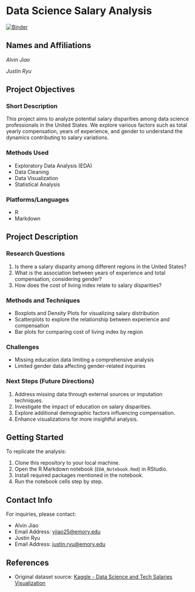 # Data Science Salary Analysis

[![Binder](http://mybinder.org/badge_logo.svg)](http://mybinder.org/v2/gh/YourGitHubUsername/YourRepositoryName/main?urlpath=rstudio)

## Names and Affiliations

*Alvin Jiao*

*Justin Ryu*

## Project Objectives

### Short Description
This project aims to analyze potential salary disparities among data science professionals in the United States. We explore various factors such as total yearly compensation, years of experience, and gender to understand the dynamics contributing to salary variations.

### Methods Used
- Exploratory Data Analysis (EDA)
- Data Cleaning
- Data Visualization
- Statistical Analysis

### Platforms/Languages
- R
- Markdown

## Project Description

### Research Questions
1. Is there a salary disparity among different regions in the United States?
2. What is the association between years of experience and total compensation, considering gender?
3. How does the cost of living index relate to salary disparities?

### Methods and Techniques
- Boxplots and Density Plots for visualizing salary distribution
- Scatterplots to explore the relationship between experience and compensation
- Bar plots for comparing cost of living index by region

### Challenges
- Missing education data limiting a comprehensive analysis
- Limited gender data affecting gender-related inquiries

### Next Steps (Future Directions)
1. Address missing data through external sources or imputation techniques.
2. Investigate the impact of education on salary disparities.
3. Explore additional demographic factors influencing compensation.
4. Enhance visualizations for more insightful analysis.

## Getting Started

To replicate the analysis:
1. Clone this repository to your local machine.
2. Open the R Markdown notebook (`EDA_Notebook.Rmd`) in RStudio.
3. Install required packages mentioned in the notebook.
4. Run the notebook cells step by step.


## Contact Info

For inquiries, please contact:
- Alvin Jiao
- Email Address: yjiao25@emory.edu
- Justin Ryu
- Email Address: justin.ryu@emory.edu


## References

- Original dataset source: [Kaggle - Data Science and Tech Salaries Visualization](https://www.kaggle.com/code/febiec/data-science-and-tech-salaries-visualization/notebook)
